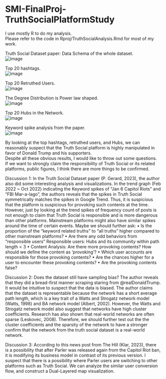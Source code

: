 # SMI-FinalProj-TruthSocialPlatformStudy

I use mostly R to do my analysis.  
Please refer to the code in Rproj/TruthSocialAnalysis.Rmd for most of my work.  

Truth Social Dataset paper: Data Schema of the whole dataset.  
![image](https://github.com/josephj1o4e1/Truth-Social-Platform-Study/assets/13396370/3682df86-50d8-4968-b2d0-ace45846fb31)  
  
Top 20 hashtags.  
![image](https://github.com/josephj1o4e1/Truth-Social-Platform-Study/assets/13396370/e4656752-a18c-45e5-8504-cbf61a4fd341)  
  
Top 20 Retruthed Users.  
![image](https://github.com/josephj1o4e1/Truth-Social-Platform-Study/assets/13396370/40b570d4-8193-4204-9ed9-425097643085)  
  
The Degree Distribution is Power law shaped.  
![image](https://github.com/josephj1o4e1/Truth-Social-Platform-Study/assets/13396370/bf79a25e-c104-49a0-9a4d-aa6a37326331)  
  
Top 20 Hubs in the Network.  
![image](https://github.com/josephj1o4e1/Truth-Social-Platform-Study/assets/13396370/a4c7b12d-4727-448a-9b23-7ca13b4c4954)
  
Keyword spike analysis from the paper.  
![image](https://github.com/josephj1o4e1/Truth-Social-Platform-Study/assets/13396370/1041d427-6e11-4d6f-8134-4ac8d7c0a382)


By looking at the top hashtags, retruthed users, and Hubs, we can reasonably suspect that the Truth Social platform is highly manipulated in
favor of Donald Trump and his supporters.  
Despite all these obvious results, I would like to throw out some questions.  
If we want to strongly claim the responsibility of Truth Social or its related platforms, public figures, I think there are more things to be confirmed.  

Discussion 1:
In the Truth Social Dataset paper (P. Gerard, 2023), the author also did some interesting analysis and visualizations. In the trend graph (Feb 2022 ~ Oct 2022) indicating the Keyword spikes of “Jan 6 Capitol Riots” and “FBI Mar-a-lago”, the authors reveals that the spikes in Truth Social symmetrically matches the spikes in Google Trend. Thus, it is suspicious that the platform is suspicious for provoking such contents at the time.  
However, just by looking at the trend spikes of frequency count of posts is not enough to claim that Truth Social is responsible and is more dangerous than other platforms. Mainstream platforms might also have similar spikes around the time of certain events. Maybe we should further ask: 
•	Is the proportion of the “keyword related truths” to “all truths” higher compared to other mainstream platforms? 
•	Are there any odd behaviors from “responsible users”
    Responsible users: Hubs and its community within path length < 3
•	Content Analysis:  Are there more provoking contents? How should we define the content as ‘provoking’?
•	Which user accounts are responsible for those provoking contents?
•	Are the chances higher for a user to encounter these provoking contents?
•	Are the provoking contents false?

Discussion 2:
Does the dataset still have sampling bias? The author reveals that they did a bread-first manner scraping staring from @realDonaldTrump. It would be intuitive to suspect that the data is biased. The author claims that the dataset is representable because the network has a short average path length, which is a key trait of a Watts and Strogatz network model (Watts, 1998) and BA network model (Albert, 2002). However, the Watts and Strogatz network model also suggest that networks have high cluster coefficients. Research has also shown that real-world networks are often sparse (Leskovec, 2008). Therefore, we should further test out the the cluster coefficients and the sparsity of the network to have a stronger confirm that the network from the truth social dataset is a real-world network.  

Discussion 3: 
According to this news post from The Hill (Klar, 2023), there is a possibility that after Parler was released again from the Capitol Riot ban, it is modifying its business model in contrast of its previous version. I suspect that there is a possibility where Parler users are switching to other platforms such as Truth Social. We can analyze the similar user conversion flow, and construct a Dual-Layered map visualization.  

